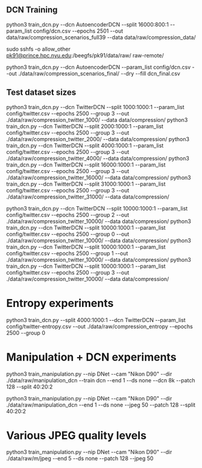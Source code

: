 ## DCN Training

python3 train_dcn.py --dcn AutoencoderDCN --split 16000:800:1 --param_list config/dcn.csv --epochs 2501 --out data/raw/compression_scenarios_full39 --data data/raw/compression_data/

sudo sshfs -o allow_other pk91@prince.hpc.nyu.edu:/beegfs/pk91/data/raw/ raw-remote/

python3 train_dcn.py --dcn AutoencoderDCN --param_list config/dcn.csv --out ./data/raw/compression_scenarios_final/ --dry --fill dcn_final.csv

## Test dataset sizes

python3 train_dcn.py --dcn TwitterDCN --split 1000:1000:1 --param_list config/twitter.csv --epochs 2500 --group 3 --out ./data/raw/compression_twitter_1000/ --data data/compression/
python3 train_dcn.py --dcn TwitterDCN --split 2000:1000:1 --param_list config/twitter.csv --epochs 2500 --group 3 --out ./data/raw/compression_twitter_2000/ --data data/compression/
python3 train_dcn.py --dcn TwitterDCN --split 4000:1000:1 --param_list config/twitter.csv --epochs 2500 --group 3 --out ./data/raw/compression_twitter_4000/ --data data/compression/
python3 train_dcn.py --dcn TwitterDCN --split 16000:1000:1 --param_list config/twitter.csv --epochs 2500 --group 3 --out ./data/raw/compression_twitter_16000/ --data data/compression/
python3 train_dcn.py --dcn TwitterDCN --split 31000:1000:1 --param_list config/twitter.csv --epochs 2500 --group 3 --out ./data/raw/compression_twitter_31000/ --data data/compression/



python3 train_dcn.py --dcn TwitterDCN --split 10000:1000:1 --param_list config/twitter.csv --epochs 2500 --group 2 --out ./data/raw/compression_twitter_10000/ --data data/compression/
python3 train_dcn.py --dcn TwitterDCN --split 10000:1000:1 --param_list config/twitter.csv --epochs 2500 --group 0 --out ./data/raw/compression_twitter_10000/ --data data/compression/
python3 train_dcn.py --dcn TwitterDCN --split 10000:1000:1 --param_list config/twitter.csv --epochs 2500 --group 1 --out ./data/raw/compression_twitter_10000/ --data data/compression/
python3 train_dcn.py --dcn TwitterDCN --split 10000:1000:1 --param_list config/twitter.csv --epochs 2500 --group 3 --out ./data/raw/compression_twitter_10000/ --data data/compression/

# Entropy experiments
python3 train_dcn.py --split 4000:1000:1 --dcn TwitterDCN --param_list config/twitter-entropy.csv --out ./data/raw/compression_entropy --epochs 2500 --group 0

# Manipulation + DCN experiments 

python3 train_manipulation.py --nip DNet --cam "Nikon D90" --dir ./data/raw/manipulation_dcn --train dcn --end 1 --ds none --dcn 8k --patch 128 --split 40:20:2

python3 train_manipulation.py --nip DNet --cam "Nikon D90" --dir ./data/raw/manipulation_dcn --end 1 --ds none --jpeg 50 --patch 128 --split 40:20:2

# Various JPEG quality levels

python3 train_manipulation.py --nip DNet --cam "Nikon D90" --dir ./data/raw/m/jpeg --end 5 --ds none --patch 128 --jpeg 50